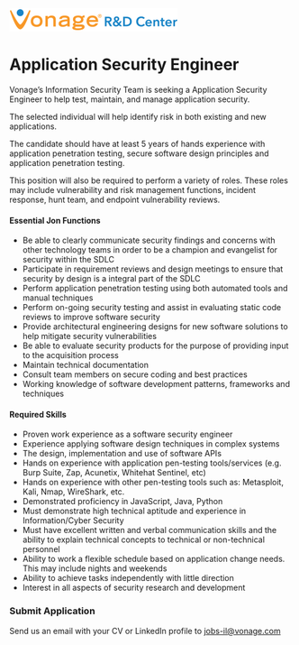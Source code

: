 ![Vonage Logo](/Images/logo-RnD-web.png)

# Application Security Engineer

Vonage’s Information Security Team is seeking a Application Security Engineer to help test, maintain, and manage application security.

The selected individual will help identify risk in both existing and new applications.

The candidate should have at least 5 years of hands experience with application penetration testing, secure software design principles and application penetration testing. 

This position will also be required to perform a variety of roles. These roles may include vulnerability and risk management functions, incident response, hunt team, and endpoint vulnerability reviews.

#### Essential Jon Functions
* Be able to clearly communicate security findings and concerns with other technology teams in order to be a champion and evangelist for security within the SDLC
* Participate in requirement reviews and design meetings to ensure that security by design is a integral part of the SDLC
* Perform application penetration testing using both automated tools and manual techniques
* Perform on-going security testing and assist in evaluating static code reviews to improve software security
* Provide architectural engineering designs for new software solutions to help mitigate security vulnerabilities
* Be able to evaluate security products for the purpose of providing input to the acquisition process
* Maintain technical documentation
* Consult team members on secure coding and best practices
* Working knowledge of software development patterns, frameworks and techniques 

#### Required Skills
* Proven work experience as a software security engineer
* Experience applying software design techniques in complex systems
* The design, implementation and use of software APIs
* Hands on experience with application pen-testing tools/services (e.g. Burp Suite, Zap, Acunetix, Whitehat Sentinel, etc)
* Hands on experience with other pen-testing tools such as: Metasploit, Kali, Nmap, WireShark,  etc.
* Demonstrated proficiency in JavaScript, Java, Python
* Must demonstrate high technical aptitude and experience in Information/Cyber Security
* Must have excellent written and verbal communication skills and the ability to explain technical concepts to technical or non-technical personnel
* Ability to work a flexible schedule based on application change needs. This may include nights and weekends
* Ability to achieve tasks independently with little direction
* Interest in all aspects of security research and development

### Submit Application

Send us an email with your CV or LinkedIn profile to <a href="mailto:jobs-il@vonage.com">jobs-il@vonage.com</a>
